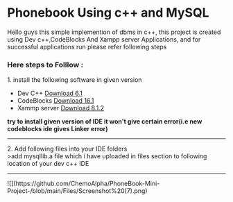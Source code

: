 <h1><b>Phonebook Using c++ and MySQL</b></h1>
Hello guys this simple implemention of dbms in c++, this project is created using Dev c++,CodeBlocks And Xampp server Applications, and for successful applications run please refer following steps
<br>
<h3>Here steps to Folllow :</h3>
  1. install the following software in given version 
  <ul>
  <li>Dev C++   <a href="https://sourceforge.net/projects/orwelldevcpp/files/latest/download">Download 6.1</a></li>
  <li>CodeBlocks <a href="https://sourceforge.net/projects/codeblocks/files/latest/download">Download 16.1</a></li>
  <li>Xammp server <a href="https://www.apachefriends.org/xampp-files/7.4.27/xampp-windows-x64-7.4.27-2-VC15-installer.exe">Download 8.1.2</a></li>
</ul>
<b>try to install given version of IDE it won't give certain error(i.e new codeblocks ide gives Linker error)</b>
<br>
<hr>
 2. Add following files into your IDE folders 
 <br>
 >add mysqllib.a file which i have uploaded in files section to following location of your dev c++ IDE
 <hr>
 ![](https://github.com/ChemoAlpha/PhoneBook-Mini-Project-/blob/main/Files/Screenshot%20(7).png)
